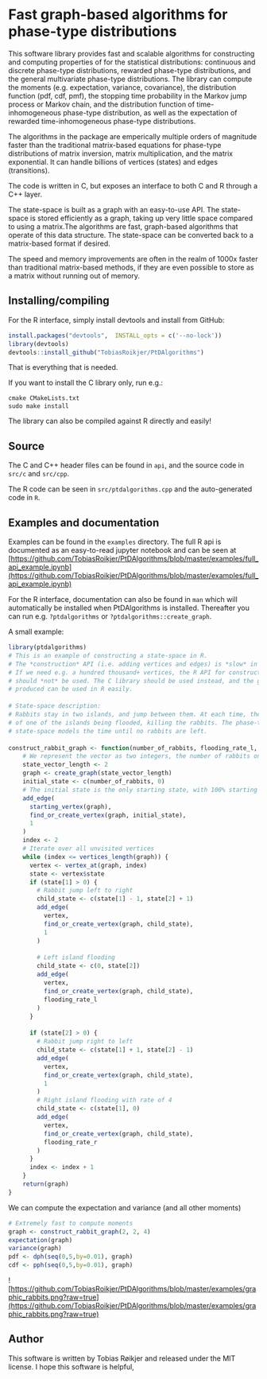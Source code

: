 # Fast graph-based algorithms for phase-type distributions

This software library provides fast and scalable algorithms for constructing and computing properties of for the statistical
distributions: continuous and discrete phase-type distributions, rewarded phase-type distributions, and the general multivariate phase-type distributions. The library can compute the moments (e.g. expectation, variance, covariance), the distribution function (pdf, cdf, pmf), the stopping time probability in the Markov jump process or Markov chain, and the distribution function of time-inhomogeneous phase-type distribution, as well as the expectation of rewarded time-inhomogeneous phase-type distributions.

The algorithms in the package are emperically multiple orders of magnitude faster than the traditional matrix-based equations for phase-type distributions of matrix inversion, matrix multiplication, and the matrix exponential. It can handle billions of vertices (states) and edges (transitions).

The code is written in C, but exposes an interface to both C and R through a C++ layer.


The state-space is built as a graph with an easy-to-use API. The state-space is stored efficiently as a graph, taking up very little space compared to using a matrix.The algorithms are fast, graph-based algorithms that operate of this data structure. The state-space can be converted back to a matrix-based format if desired.

The speed and memory improvements are often in the realm of 1000x faster than traditional matrix-based methods, if they are even possible to store as a matrix without running out of memory.

## Installing/compiling
For the R interface, simply install devtools and install from GitHub:

```R
install.packages("devtools",  INSTALL_opts = c('--no-lock'))
library(devtools)
devtools::install_github("TobiasRoikjer/PtDAlgorithms")
```

That is everything that is needed.

If you want to install the C library only, run e.g.:

```
cmake CMakeLists.txt
sudo make install
```

The library can also be compiled against R directly and easily!

## Source
The C and C++ header files can be found in `api`, and the source
code in `src/c` and `src/cpp`.

The R code can be seen in `src/ptdalgorithms.cpp` and the auto-generated code in `R`.

## Examples and documentation
Examples can be found in the `examples` directory. The full R api is documented as an easy-to-read jupyter notebook and can be seen at [https://github.com/TobiasRoikjer/PtDAlgorithms/blob/master/examples/full_api_example.ipynb](https://github.com/TobiasRoikjer/PtDAlgorithms/blob/master/examples/full_api_example.ipynb)

For the R interface, documentation can also be found in `man` which will automatically be installed when PtDAlgorithms is installed. Thereafter you can run e.g. `?ptdalgorithms` or `?ptdalgorithms::create_graph`.

A small example:

```R
library(ptdalgorithms)
# This is an example of constructing a state-space in R.
# The *construction* API (i.e. adding vertices and edges) is *slow* in R.
# If we need e.g. a hundred thousand+ vertices, the R API for construction
# should *not* be used. The C library should be used instead, and the graph
# produced can be used in R easily.

# State-space description:
# Rabbits stay in two islands, and jump between them. At each time, there is a probability
# of one of the islands being flooded, killing the rabbits. The phase-type distributions
# state-space models the time until no rabbits are left.

construct_rabbit_graph <- function(number_of_rabbits, flooding_rate_l, flooding_rate_r) {
    # We represent the vector as two integers, the number of rabbits on the left and right island
    state_vector_length <- 2
    graph <- create_graph(state_vector_length)
    initial_state <- c(number_of_rabbits, 0)
    # The initial state is the only starting state, with 100% starting probability
    add_edge(
      starting_vertex(graph),
      find_or_create_vertex(graph, initial_state),
      1
    )
    index <- 2
    # Iterate over all unvisited vertices
    while (index <= vertices_length(graph)) {
      vertex <- vertex_at(graph, index)
      state <- vertex$state
      if (state[1] > 0) {
        # Rabbit jump left to right
        child_state <- c(state[1] - 1, state[2] + 1)
        add_edge(
          vertex,
          find_or_create_vertex(graph, child_state),
          1
        )

        # Left island flooding
        child_state <- c(0, state[2])
        add_edge(
          vertex,
          find_or_create_vertex(graph, child_state),
          flooding_rate_l
        )
      }

      if (state[2] > 0) {
        # Rabbit jump right to left
        child_state <- c(state[1] + 1, state[2] - 1)
        add_edge(
          vertex,
          find_or_create_vertex(graph, child_state),
          1
        )
        # Right island flooding with rate of 4
        child_state <- c(state[1], 0)
        add_edge(
          vertex,
          find_or_create_vertex(graph, child_state),
          flooding_rate_r
        )
      }
      index <- index + 1
    }
    return(graph)
}
```

We can compute the expectation and variance (and all other moments)

```R
# Extremely fast to compute moments
graph <- construct_rabbit_graph(2, 2, 4)
expectation(graph)
variance(graph)
pdf <- dph(seq(0,5,by=0.01), graph)
cdf <- pph(seq(0,5,by=0.01), graph)

```

![https://github.com/TobiasRoikjer/PtDAlgorithms/blob/master/examples/graphic_rabbits.png?raw=true](https://github.com/TobiasRoikjer/PtDAlgorithms/blob/master/examples/graphic_rabbits.png?raw=true)

## Author
This software is written by Tobias Røikjer and released under the MIT license.
I hope this software is helpful,
